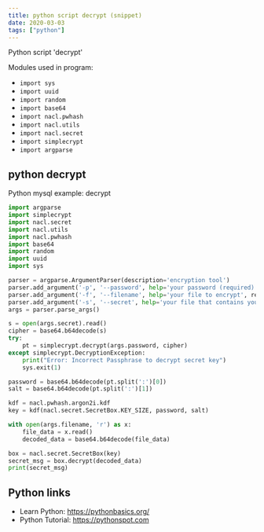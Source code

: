 ```yaml
---
title: python script decrypt (snippet)
date: 2020-03-03
tags: ["python"]
---
```

Python script 'decrypt'


Modules used in program: 
* `import sys`
* `import uuid`
* `import random`
* `import base64`
* `import nacl.pwhash`
* `import nacl.utils`
* `import nacl.secret`
* `import simplecrypt`
* `import argparse`

## python decrypt

Python mysql example: decrypt

```python
import argparse
import simplecrypt
import nacl.secret
import nacl.utils
import nacl.pwhash
import base64
import random
import uuid
import sys

parser = argparse.ArgumentParser(description='encryption tool')
parser.add_argument('-p', '--password', help='your password (required)', required=True)
parser.add_argument('-f', '--filename', help='your file to encrypt', required=True)
parser.add_argument('-s', '--secret', help='your file that contains your secret', required=True)
args = parser.parse_args()

s = open(args.secret).read()
cipher = base64.b64decode(s)
try:
    pt = simplecrypt.decrypt(args.password, cipher)
except simplecrypt.DecryptionException:
    print("Error: Incorrect Passphrase to decrypt secret key")
    sys.exit(1)

password = base64.b64decode(pt.split(':')[0])
salt = base64.b64decode(pt.split(':')[1])

kdf = nacl.pwhash.argon2i.kdf
key = kdf(nacl.secret.SecretBox.KEY_SIZE, password, salt)

with open(args.filename, 'r') as x:
    file_data = x.read()
    decoded_data = base64.b64decode(file_data)

box = nacl.secret.SecretBox(key)
secret_msg = box.decrypt(decoded_data)
print(secret_msg)

```

## Python links

- Learn Python: https://pythonbasics.org/
- Python Tutorial: https://pythonspot.com
